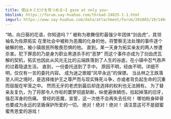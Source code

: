 ```yaml
---
title: 僕はキミだけを見つめる~I gaze at only you~
bbslink: https://forum.say-huahuo.com/thread-24825-1-1.html
imgurl: https://www.say-huahuo.com/data/attachment/forum/201803/19/140430do3rbzi1rfzonbo1.jpg
---
```


“呐，向日葵的花语，你知道吗？”
被称为歌舞伎町最强少年团体“剑齿虎”，其领袖名为佐原拓实
在里社会中被称为恶魔的化身的他，将警察无法处理的事件逐个破解的他，被小镇居民所敬畏恐惧的他。
直到，某一天身为拓实亲友的两人惨遭杀害。犯下罪恶的乃是身为职业黑道杀手的“恶梦”
而这个事件亦成为了剑齿虎瓦解的契机，拓实也因此从风光无比的云端跌落到了人生的谷底，在小镇中忍气吞声的过着隐退生活。
直到，一份委托送到了手中。
原因不明，经由不明，详细不明，仅仅有一言的委托内容。
成为迷之歌姬“风早永远”的保镖。
当丛林之王跌落至人间之境时，是选择维护王之尊严而与现实殊死斗争，亦或者背负起生命的沉重而屈服在牢笼之中。
然而无牙的老虎到最后却连选择的权利也无法拥有。
为了替亲友复仇，为了将那令人作呕的噩梦彻底斩断，纵使遍体鳞伤，拾起掉落的旧牙，强忍浑身的伤痛。
曾经的恶魔，宣誓，这一次绝不会再失去任何！
哪怕粉身碎骨也要成为永远的坚盾保护所爱的一切。
绝对！绝对！绝对！
请注意这可不是甜蜜蜜秀恩爱的游戏！<!--more-->
